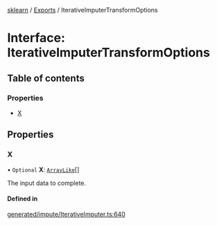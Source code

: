 [sklearn](../readme.md) / [Exports](../modules.md) / IterativeImputerTransformOptions

# Interface: IterativeImputerTransformOptions

## Table of contents

### Properties

- [X](IterativeImputerTransformOptions.md#x)

## Properties

### X

• `Optional` **X**: [`ArrayLike`](../modules.md#arraylike)[]

The input data to complete.

#### Defined in

[generated/impute/IterativeImputer.ts:640](https://github.com/transitive-bullshit/scikit-learn-ts/blob/367336a/packages/sklearn/src/generated/impute/IterativeImputer.ts#L640)
